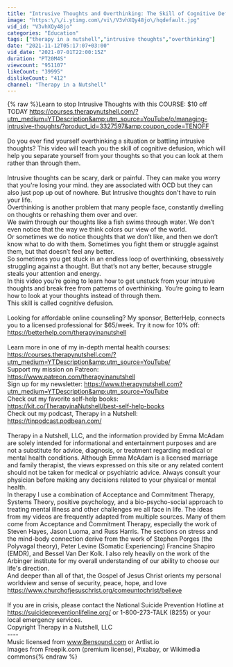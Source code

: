 ```yaml
---
title: "Intrusive Thoughts and Overthinking: The Skill of Cognitive Defusion 20\/30"
image: "https:\/\/i.ytimg.com\/vi\/V3vhXQy48jo\/hqdefault.jpg"
vid_id: "V3vhXQy48jo"
categories: "Education"
tags: ["therapy in a nutshell","intrusive thoughts","overthinking"]
date: "2021-11-12T05:17:07+03:00"
vid_date: "2021-07-01T22:00:15Z"
duration: "PT20M4S"
viewcount: "951107"
likeCount: "39995"
dislikeCount: "412"
channel: "Therapy in a Nutshell"
---
```

{% raw %}Learn to stop Intrusive Thoughts with this COURSE: $10 off TODAY <a rel="nofollow" target="blank" href="https://courses.therapynutshell.com/?utm_medium=YTDescription&amp;utm_source=YouTube/p/managing-intrusive-thoughts/?product_id=3327597&amp;coupon_code=TENOFF">https://courses.therapynutshell.com/?utm_medium=YTDescription&amp;utm_source=YouTube/p/managing-intrusive-thoughts/?product_id=3327597&amp;coupon_code=TENOFF</a><br /><br />Do you ever find yourself overthinking a situation or battling intrusive thoughts? This video will teach you the skill of cognitive defusion, which will help you separate yourself from your thoughts so that you can look at them rather than through them.<br /><br />Intrusive thoughts can be scary, dark or painful. They can make you worry that you're losing your mind. they are associated with OCD but they can also just pop up out of nowhere. But Intrusive thoughts don't have to ruin your life. <br />Overthinking is another problem that many people face, constantly dwelling on thoughts or rehashing them over and over. <br />We swim through our thoughts like a fish swims through water. We don’t even notice that the way we think colors our view of the world. <br />Or sometimes we do notice thoughts that we don’t like, and then we don’t know what to do with them. Sometimes you fight them or struggle against them, but that doesn’t feel any better. <br />So sometimes you get stuck in an endless loop of overthinking, obsessively struggling against a thought. But that’s not any better, because struggle steals your attention and energy. <br />In this video you’re going to learn how to get unstuck from your intrusive thoughts and break free from patterns of overthinking.  You’re going to learn how to look at your thoughts instead of through them. <br />This skill is called cognitive defusion. <br /><br />Looking for affordable online counseling? My sponsor, BetterHelp, connects you to a licensed professional for $65/week. Try it now for 10% off: <a rel="nofollow" target="blank" href="https://betterhelp.com/therapyinanutshell">https://betterhelp.com/therapyinanutshell</a><br /><br />Learn more in one of my in-depth mental health courses: <a rel="nofollow" target="blank" href="https://courses.therapynutshell.com/?utm_medium=YTDescription&amp;utm_source=YouTube/">https://courses.therapynutshell.com/?utm_medium=YTDescription&amp;utm_source=YouTube/</a><br />Support my mission on Patreon: <a rel="nofollow" target="blank" href="https://www.patreon.com/therapyinanutshell">https://www.patreon.com/therapyinanutshell</a><br />Sign up for my newsletter: <a rel="nofollow" target="blank" href="https://www.therapynutshell.com?utm_medium=YTDescription&amp;utm_source=YouTube">https://www.therapynutshell.com?utm_medium=YTDescription&amp;utm_source=YouTube</a><br />Check out my favorite self-help books: <a rel="nofollow" target="blank" href="https://kit.co/TherapyinaNutshell/best-self-help-books">https://kit.co/TherapyinaNutshell/best-self-help-books</a><br />Check out my podcast, Therapy in a Nutshell: <a rel="nofollow" target="blank" href="https://tinpodcast.podbean.com/">https://tinpodcast.podbean.com/</a><br /><br />Therapy in a Nutshell, LLC, and the information provided by Emma McAdam are solely intended for informational and entertainment purposes and are not a substitute for advice, diagnosis, or treatment regarding medical or mental health conditions. Although Emma McAdam is a licensed marriage and family therapist, the views expressed on this site or any related content should not be taken for medical or psychiatric advice. Always consult your physician before making any decisions related to your physical or mental health.<br />In therapy I use a combination of Acceptance and Commitment Therapy, Systems Theory, positive psychology, and a bio-psycho-social approach to treating mental illness and other challenges we all face in life. The ideas from my videos are frequently adapted from multiple sources. Many of them come from Acceptance and Commitment Therapy, especially the work of Steven Hayes, Jason Luoma, and Russ Harris. The sections on stress and the mind-body connection derive from the work of Stephen Porges (the Polyvagal theory), Peter Levine (Somatic Experiencing) Francine Shapiro (EMDR), and Bessel Van Der Kolk. I also rely heavily on the work of the Arbinger institute for my overall understanding of our ability to choose our life's direction. <br />And deeper than all of that, the Gospel of Jesus Christ orients my personal worldview and sense of security, peace, hope, and love <a rel="nofollow" target="blank" href="https://www.churchofjesuschrist.org/comeuntochrist/believe">https://www.churchofjesuschrist.org/comeuntochrist/believe</a><br /><br />If you are in crisis, please contact the National Suicide Prevention Hotline at <a rel="nofollow" target="blank" href="https://suicidepreventionlifeline.org/">https://suicidepreventionlifeline.org/</a> or 1-800-273-TALK (8255) or your local emergency services.<br />Copyright Therapy in a Nutshell, LLC<br />----<br />Music licensed from www.Bensound.com or Artlist.io<br />Images from Freepik.com (premium license), Pixabay, or Wikimedia commons{% endraw %}
